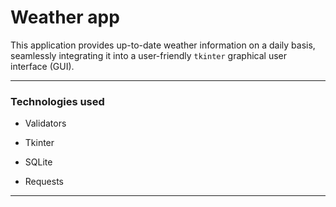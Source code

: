 # Weather app

This application provides up-to-date weather information on a daily basis, seamlessly integrating it into a user-friendly `tkinter` graphical user interface (GUI).

---

### Technologies used

- Validators

- Tkinter

- SQLite

- Requests

---
